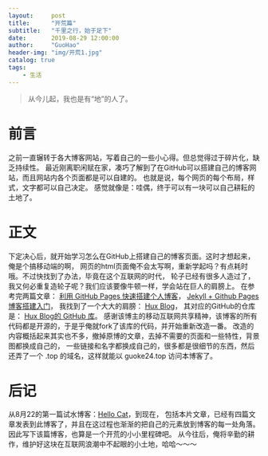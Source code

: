 ```yaml
---
layout:     post
title:      "开荒篇"
subtitle:   "千里之行，始于足下"
date:       2019-08-29 12:00:00
author:     "GuoHao"
header-img: "img/开荒1.jpg"
catalog: true
tags:
    - 生活
---
```

 
> 从今儿起，我也是有“地”的人了。

# 前言

之前一直辗转于各大博客网站，写着自己的一些小心得。但总觉得过于碎片化，缺乏持续性。
最近刚离职闲赋在家，凑巧了解到了在GitHub可以搭建自己的博客网站，而且网站内各个页面都是可以自建的。
也就是说，每个网页的每个布局，样式，文字都可以自己决定。
感觉就像是：哇偶，终于可以有一块可以自己耕耘的土地了。


# 正文

下定决心后，就开始学习怎么在GitHub上搭建自己的博客页面。这时才想起来，俺是个搞移动端的啊，
网页的html页面俺不会太写啊，重新学起吗？有点耗时哦。不过快找到了办法，毕竟在这个互联网的时代，
轮子已经有很多人造过了，我又何必重复造轮子呢？我们应该要像牛顿一样，学会站在巨人的肩膀上。
在参考完两篇文章：
[利用 GitHub Pages 快速搭建个人博客](https://www.jianshu.com/p/e68fba58f75c)，
[Jekyll + Github Pages 博客搭建入门](https://www.jianshu.com/p/9f198d5779e6)，
我找到了一个大大的肩膀：
[Hux Blog](https://huangxuan.me/)，
其对应的GitHub的仓库是：
[Hux Blog的 GitHub 库](https://github.com/Huxpro/huxpro.github.io)。
感谢该博主的移动互联网共享精神，该博客的所有代码都是开源的，于是乎俺就fork了该库的代码，并开始重新改造一番。
改造的内容概括起来其实也不多，撤掉原博的文章，去掉不需要的页面和一些特性，背景图都换成自己的，
一些链接和名字都换成自己的，很多都是很细节的东西，然后还弄了一个 .top 的域名，这样就能以 guoke24.top 访问本博客了。



# 后记

从8月22的第一篇试水博客：[Hello Cat](http://guoke24.top/2019/08/22/hello-guoke/)，到现在，
包括本片文章，已经有四篇文章发表到此博客了，并且在这过程也渐渐的把自己的元素放到博客的每一处角落。
因此写下该篇博客，也算是一个开荒的小小里程碑吧。
从今往后，俺将辛勤的耕作，维护好这块在互联网浪潮中不起眼的小土地，哈哈～～～
